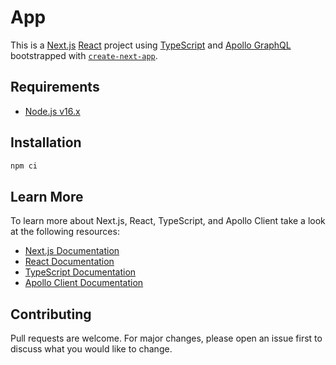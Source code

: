# App

This is a [Next.js](https://nextjs.org/) [React](https://reactjs.org/) project using [TypeScript](https://www.typescriptlang.org/) and [Apollo GraphQL](https://www.apollographql.com/) bootstrapped with [`create-next-app`](https://github.com/vercel/next.js/tree/canary/packages/create-next-app).

## Requirements

- [Node.js v16.x](https://nodejs.org/en/)

## Installation

```bash
npm ci
```

## Learn More

To learn more about Next.js, React, TypeScript, and Apollo Client take a look at the following resources:

- [Next.js Documentation](https://nextjs.org/docs)
- [React Documentation](https://reactjs.org/docs/getting-started.html)
- [TypeScript Documentation](https://www.typescriptlang.org/docs/handbook/intro.html)
- [Apollo Client Documentation](https://www.apollographql.com/docs/react/)

## Contributing

Pull requests are welcome. For major changes, please open an issue first to discuss what you would like to change.
